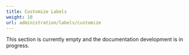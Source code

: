 ```yaml
---
title: Customize Labels
weight: 10
url: administration/labels/customize
---
```


This section is currently empty and the documentation development is in progress.